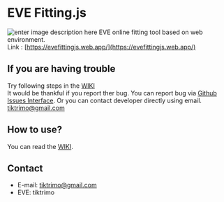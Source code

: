 # EVE Fitting.js

![enter image description here](https://github.com/tiktrimo/EVE-Fitting.js/blob/master/DOCS/Header.png?raw=true)
EVE online fitting tool based on web environment. <br>
Link : [https://evefittingjs.web.app/](https://evefittingjs.web.app/)

## If you are having trouble
Try following steps in the [WIKI](https://github.com/tiktrimo/EVE-Fitting.js/wiki/Bug-&-Suggestion) <br>
It would be thankful if you report ther bug. You can report bug via [Github Issues Interface](https://github.com/tiktrimo/EVE-Fitting.js/issues).
Or you can contact developer directly using email. tiktrimo@gmail.com

## How to use?

You can read the [WIKI](https://github.com/tiktrimo/EVE-Fitting.js/wiki/Fitting).

## Contact

- E-mail: tiktrimo@gmail.com
- EVE: tiktrimo
